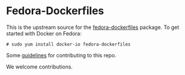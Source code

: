 Fedora-Dockerfiles
==================

This is the upstream source for the [fedora-dockerfiles](http://koji.fedoraproject.org/koji/packageinfo?packageID=18023) package.  To get started with Docker on Fedora:

```
# sudo yum install docker-io fedora-dockerfiles
```

Some [guidelines](https://github.com/scollier/Fedora-Dockerfiles/wiki/Guidelines-for-Creating-Dockerfiles) for contributing to this repo.

We welcome contributions.
